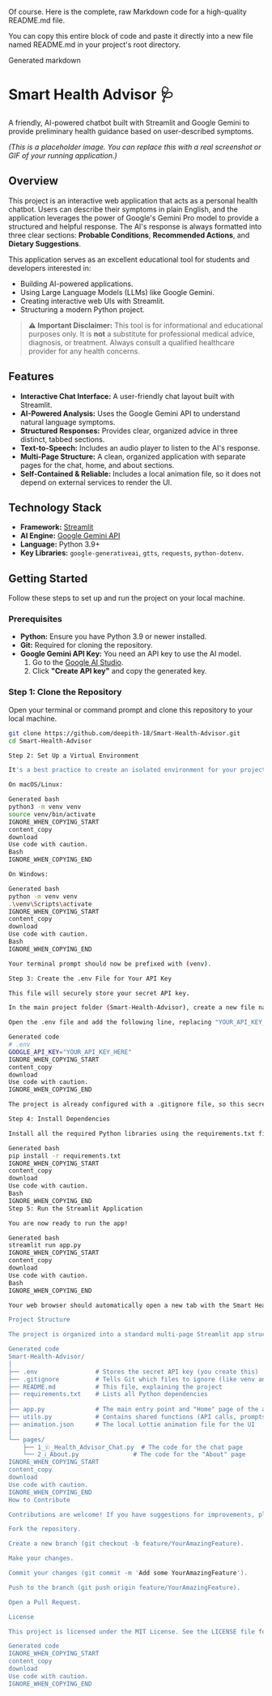 Of course. Here is the complete, raw Markdown code for a high-quality README.md file.

You can copy this entire block of code and paste it directly into a new file named README.md in your project's root directory.

Generated markdown
# Smart Health Advisor 🩺

A friendly, AI-powered chatbot built with Streamlit and Google Gemini to provide preliminary health guidance based on user-described symptoms.


*(This is a placeholder image. You can replace this with a real screenshot or GIF of your running application.)*

## Overview

This project is an interactive web application that acts as a personal health chatbot. Users can describe their symptoms in plain English, and the application leverages the power of Google's Gemini Pro model to provide a structured and helpful response. The AI's response is always formatted into three clear sections: **Probable Conditions**, **Recommended Actions**, and **Dietary Suggestions**.

This application serves as an excellent educational tool for students and developers interested in:
-   Building AI-powered applications.
-   Using Large Language Models (LLMs) like Google Gemini.
-   Creating interactive web UIs with Streamlit.
-   Structuring a modern Python project.

> **⚠️ Important Disclaimer:** This tool is for informational and educational purposes only. It is **not** a substitute for professional medical advice, diagnosis, or treatment. Always consult a qualified healthcare provider for any health concerns.

## Features

-   **Interactive Chat Interface:** A user-friendly chat layout built with Streamlit.
-   **AI-Powered Analysis:** Uses the Google Gemini API to understand natural language symptoms.
-   **Structured Responses:** Provides clear, organized advice in three distinct, tabbed sections.
-   **Text-to-Speech:** Includes an audio player to listen to the AI's response.
-   **Multi-Page Structure:** A clean, organized application with separate pages for the chat, home, and about sections.
-   **Self-Contained & Reliable:** Includes a local animation file, so it does not depend on external services to render the UI.

## Technology Stack

-   **Framework:** [Streamlit](https://streamlit.io/)
-   **AI Engine:** [Google Gemini API](https://ai.google.dev/)
-   **Language:** Python 3.9+
-   **Key Libraries:** `google-generativeai`, `gtts`, `requests`, `python-dotenv`.

## Getting Started

Follow these steps to set up and run the project on your local machine.

### Prerequisites

-   **Python:** Ensure you have Python 3.9 or newer installed.
-   **Git:** Required for cloning the repository.
-   **Google Gemini API Key:** You need an API key to use the AI model.
    1.  Go to the [Google AI Studio](https://aistudio.google.com/app/apikey).
    2.  Click **"Create API key"** and copy the generated key.

### Step 1: Clone the Repository

Open your terminal or command prompt and clone this repository to your local machine.

```bash
git clone https://github.com/deepith-18/Smart-Health-Advisor.git
cd Smart-Health-Advisor

Step 2: Set Up a Virtual Environment

It's a best practice to create an isolated environment for your project's dependencies.

On macOS/Linux:

Generated bash
python3 -m venv venv
source venv/bin/activate
IGNORE_WHEN_COPYING_START
content_copy
download
Use code with caution.
Bash
IGNORE_WHEN_COPYING_END

On Windows:

Generated bash
python -m venv venv
.\venv\Scripts\activate
IGNORE_WHEN_COPYING_START
content_copy
download
Use code with caution.
Bash
IGNORE_WHEN_COPYING_END

Your terminal prompt should now be prefixed with (venv).

Step 3: Create the .env File for Your API Key

This file will securely store your secret API key.

In the main project folder (Smart-Health-Advisor), create a new file named .env.

Open the .env file and add the following line, replacing "YOUR_API_KEY_HERE" with the key you got from Google AI Studio.

Generated code
# .env
GOOGLE_API_KEY="YOUR_API_KEY_HERE"
IGNORE_WHEN_COPYING_START
content_copy
download
Use code with caution.
IGNORE_WHEN_COPYING_END

The project is already configured with a .gitignore file, so this secret key will not be accidentally committed to Git.

Step 4: Install Dependencies

Install all the required Python libraries using the requirements.txt file.

Generated bash
pip install -r requirements.txt
IGNORE_WHEN_COPYING_START
content_copy
download
Use code with caution.
Bash
IGNORE_WHEN_COPYING_END
Step 5: Run the Streamlit Application

You are now ready to run the app!

Generated bash
streamlit run app.py
IGNORE_WHEN_COPYING_START
content_copy
download
Use code with caution.
Bash
IGNORE_WHEN_COPYING_END

Your web browser should automatically open a new tab with the Smart Health Advisor running. If it doesn't, the terminal will provide a local URL (usually http://localhost:8501) that you can open manually.

Project Structure

The project is organized into a standard multi-page Streamlit app structure for clarity and maintainability.

Generated code
Smart-Health-Advisor/
│
├── .env                # Stores the secret API key (you create this)
├── .gitignore          # Tells Git which files to ignore (like venv and .env)
├── README.md           # This file, explaining the project
├── requirements.txt    # Lists all Python dependencies
│
├── app.py              # The main entry point and "Home" page of the app
├── utils.py            # Contains shared functions (API calls, prompts, helpers)
├── animation.json      # The local Lottie animation file for the UI
│
└── pages/
    ├── 1_🩺_Health_Advisor_Chat.py  # The code for the chat page
    └── 2_ℹ️_About.py               # The code for the "About" page
IGNORE_WHEN_COPYING_START
content_copy
download
Use code with caution.
IGNORE_WHEN_COPYING_END
How to Contribute

Contributions are welcome! If you have suggestions for improvements, please feel free to open an issue or submit a pull request.

Fork the repository.

Create a new branch (git checkout -b feature/YourAmazingFeature).

Make your changes.

Commit your changes (git commit -m 'Add some YourAmazingFeature').

Push to the branch (git push origin feature/YourAmazingFeature).

Open a Pull Request.

License

This project is licensed under the MIT License. See the LICENSE file for details (if applicable).

Generated code
IGNORE_WHEN_COPYING_START
content_copy
download
Use code with caution.
IGNORE_WHEN_COPYING_END
